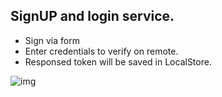 ## SignUP and login service.

- Sign via form
- Enter credentials to verify on remote.
- Responsed token will be saved in LocalStore.

![img](https://unsplash.it/850/50)
